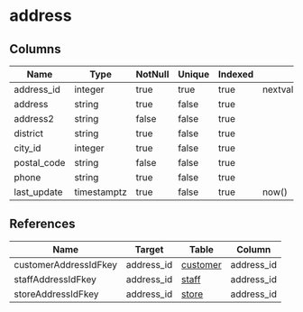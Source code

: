 <!-- Generated File -->
# address

## Columns

| Name                         | Type               | NotNull| Unique | Indexed  | Default
|------------------------------|--------------------|--------|--------|----------|--------------------
| address_id                   | integer            | true   | true   | true     | nextval('address_address_id_seq'::regclass)
| address                      | string             | true   | false  | true     |
| address2                     | string             | false  | false  | true     |
| district                     | string             | true   | false  | true     |
| city_id                      | integer            | true   | false  | true     |
| postal_code                  | string             | false  | false  | true     |
| phone                        | string             | true   | false  | true     |
| last_update                  | timestamptz        | true   | false  | true     | now()

## References

| Name                         | Target             | Table                                  | Column
|------------------------------|--------------------|----------------------------------------|--------------------
| customerAddressIdFkey        | address_id         | [customer](DatabaseTableCustomerRow)   | address_id
| staffAddressIdFkey           | address_id         | [staff](DatabaseTableStaffRow)         | address_id
| storeAddressIdFkey           | address_id         | [store](DatabaseTableStoreRow)         | address_id
